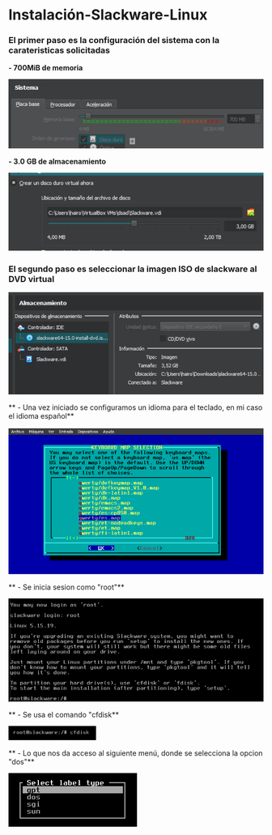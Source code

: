 # Instalación-Slackware-Linux
### El primer paso es la configuración del sistema con la carateristicas solicitadas
**- 700MiB de memoria**

![Repositorio Github](Imagenes/Captura1.png)

**- 3.0 GB de almacenamiento**

![Repositorio Github](Imagenes/Captura2.png)

### El segundo paso es seleccionar la imagen ISO de slackware al DVD virtual

![Repositorio Github](Imagenes/Captura3.png)

** - Una vez iniciado se configuramos un idioma para el teclado, en mi caso el idioma español**

![Repositorio Github](Imagenes/Captura4.png)

** - Se inicia sesion como "root"**

![Repositorio Github](Imagenes/Captura5.png)

** - Se usa el comando "cfdisk**

![Repositorio Github](Imagenes/Captura6.png)

** - Lo que nos da acceso al siguiente menú, donde se selecciona la opcion "dos"**

![Repositorio Github](Imagenes/Captura7.png)
